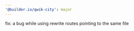 ```yaml
---
'@builder.io/qwik-city': major
---
```


fix: a bug while using rewrite routes pointing to the same file
